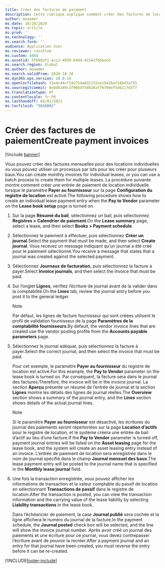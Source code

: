 ```yaml
---
title: Créer des factures de paiement
description: Cette rubrique explique comment créer des factures de location mensuelles. Vous pouvez créer des factures pour des locations individuelles ou vous pouvez utiliser un processus par lots pour les créer pour plusieurs baux.
author: moaamer
ms.date: 10/28/2020
ms.topic: article
ms.prod: ''
ms.technology: ''
ms.search.form: ''
audience: Application User
ms.reviewer: roschlom
ms.custom: 4464
ms.assetid: 5f89daf1-acc2-4959-b48d-91542fb6bacb
ms.search.region: Global
ms.author: moaamer
ms.search.validFrom: 2020-10-28
ms.dyn365.ops.version: 10.0.14
ms.openlocfilehash: 51e4c44cf192754a832132ea1942baf18b43a755
ms.sourcegitcommit: 0e8db169c3f90bd750826af76709ef5d621fd377
ms.translationtype: HT
ms.contentlocale: fr-FR
ms.lasthandoff: 04/01/2021
ms.locfileid: "5816002"
---
```

# <a name="create-payment-invoices"></a><span data-ttu-id="b8a94-104">Créer des factures de paiement</span><span class="sxs-lookup"><span data-stu-id="b8a94-104">Create payment invoices</span></span>

[!include [banner](../includes/banner.md)]

<span data-ttu-id="b8a94-105">Vous pouvez créer des factures mensuelles pour des locations individuelles ou vous pouvez utiliser un processus par lots pour les créer pour plusieurs baux.</span><span class="sxs-lookup"><span data-stu-id="b8a94-105">You can create monthly invoices for individual leases, or you can use a batch process to create them for multiple leases.</span></span> <span data-ttu-id="b8a94-106">La procédure suivante montre comment créer une entrée de paiement de location individuelle lorsque le paramètre **Payer au fournisseur** sur la page **Configuration du registre de location** est activé.</span><span class="sxs-lookup"><span data-stu-id="b8a94-106">The following procedure shows how to create an individual lease payment entry when the **Pay to Vendor** parameter on the **Lease book setup** page is turned on.</span></span>

1. <span data-ttu-id="b8a94-107">Sur la page **Résumé du bail**, sélectionnez un bail, puis sélectionnez **Registres \> Calendrier de paiement**.</span><span class="sxs-lookup"><span data-stu-id="b8a94-107">On the **Lease summary** page, select a lease, and then select **Books \> Payment schedule**.</span></span>
2. <span data-ttu-id="b8a94-108">Sélectionnez le paiement à effectuer, puis sélectionnez **Créer un journal**.</span><span class="sxs-lookup"><span data-stu-id="b8a94-108">Select the payment that must be made, and then select **Create journal**.</span></span> <span data-ttu-id="b8a94-109">Vous recevez un message indiquant qu’un journal a été créé pour le paiement sélectionné.</span><span class="sxs-lookup"><span data-stu-id="b8a94-109">You receive a message that states that a journal was created against the selected payment.</span></span>
3. <span data-ttu-id="b8a94-110">Sélectionnez **Journaux de facturation**, puis sélectionnez la facture à payer.</span><span class="sxs-lookup"><span data-stu-id="b8a94-110">Select **Invoice journals**, and then select the invoice that must be paid.</span></span>
4. <span data-ttu-id="b8a94-111">Sur l’onglet **Lignes**, vérifiez l’écriture de journal avant de la valider dans la comptabilité.</span><span class="sxs-lookup"><span data-stu-id="b8a94-111">On the **Lines** tab, review the journal entry before you post it to the general ledger.</span></span>

    > [!NOTE]
    > <span data-ttu-id="b8a94-112">Par défaut, les lignes de facture fournisseur qui sont créées utilisent le profil de validation fournisseur de la page **Paramètres de la comptabilité fournisseurs**.</span><span class="sxs-lookup"><span data-stu-id="b8a94-112">By default, the vendor invoice lines that are created use the vendor posting profile from the **Accounts payable parameters** page.</span></span>

5. <span data-ttu-id="b8a94-113">Sélectionnez le journal adéquat, puis sélectionnez la facture à payer.</span><span class="sxs-lookup"><span data-stu-id="b8a94-113">Select the correct journal, and then select the invoice that must be paid.</span></span>

    <span data-ttu-id="b8a94-114">Pour cet exemple, le paramètre **Payer au fournisseur** du registre de location est activé.</span><span class="sxs-lookup"><span data-stu-id="b8a94-114">For this example, the **Pay to Vendor** parameter on the lease book is turned on.</span></span> <span data-ttu-id="b8a94-115">Par conséquent, la facture sera dans le journal des factures.</span><span class="sxs-lookup"><span data-stu-id="b8a94-115">Therefore, the invoice will be in the invoice journal.</span></span> <span data-ttu-id="b8a94-116">La section **Aperçu** présente un résumé de l’entrée de journal et la section **Lignes** montre les détails des lignes de journal réelles.</span><span class="sxs-lookup"><span data-stu-id="b8a94-116">The **Overview** section shows a summary of the journal entry, and the **Lines** section shows details of the actual journal lines.</span></span>

    > [!NOTE]
    > <span data-ttu-id="b8a94-117">Si le paramètre **Payer au fournisseur** est désactivé, les écritures du journal des paiements seront répertoriées sur la page **Location d’actifs** pour le registre de location, et le système créera une entrée de bail d’actif au lieu d’une facture.</span><span class="sxs-lookup"><span data-stu-id="b8a94-117">If the **Pay to Vendor** parameter is turned off, payment journal entries will be listed on the **Asset leasing** page for the lease book, and the system will create an asset leasing entry instead of an invoice.</span></span> <span data-ttu-id="b8a94-118">L’entrée de paiement de location sera enregistrée dans le nom de journal spécifié dans le champ **Journal mensuel des baux**.</span><span class="sxs-lookup"><span data-stu-id="b8a94-118">The lease payment entry will be posted to the journal name that is specified in the **Monthly lease journal** field.</span></span>

6. <span data-ttu-id="b8a94-119">Une fois la transaction enregistrée, vous pouvez afficher les informations de transaction et la valeur comptable du passif de location en sélectionnant **Transactions de passif** dans le registre de location.</span><span class="sxs-lookup"><span data-stu-id="b8a94-119">After the transaction is posted, you can view the transaction information and the carrying value of the lease liability by selecting **Liability transactions** in the lease book.</span></span>

    <span data-ttu-id="b8a94-120">Dans l’échéancier de paiement, la case **Journal publié** sera cochée et la ligne affichera le numéro du journal de la facture.</span><span class="sxs-lookup"><span data-stu-id="b8a94-120">In the payment schedule, the **Journal posted** check box will be selected, and the line will show the invoice journal number.</span></span> <span data-ttu-id="b8a94-121">Après avoir créé un journal des paiements et une écriture pour ce journal, vous devez contrepasser l’écriture avant de pouvoir la recréer.</span><span class="sxs-lookup"><span data-stu-id="b8a94-121">After a payment journal and an entry for that journal have been created, you must reverse the entry before it can be re-created.</span></span>


[!INCLUDE[footer-include](../../includes/footer-banner.md)]